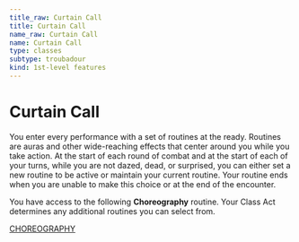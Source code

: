 ```yaml
---
title_raw: Curtain Call
title: Curtain Call
name_raw: Curtain Call
name: Curtain Call
type: classes
subtype: troubadour
kind: 1st-level features
---
```


# Curtain Call

You enter every performance with a set of routines at the ready. Routines are auras and other wide-reaching effects that center around you while you take action. At the start of each round of combat and at the start of each of your turns, while you are not dazed, dead, or surprised, you can either set a new routine to be active or maintain your current routine. Your routine ends when you are unable to make this choice or at the end of the encounter.

You have access to the following **Choreography** routine. Your Class Act determines any additional routines you can select from.

[CHOREOGRAPHY](./Choreography.md)
